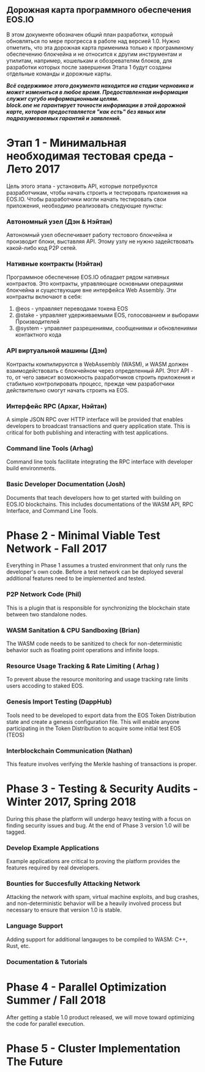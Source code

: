 ## Дорожная карта программного обеспечения EOS.IO

В этом документе обозначен общий план разработки, который обновляться по мере прогресса в работе над версией 1.0. Нужно отметить, что эта дорожная карта применима только к программному обеспечению блокчейна и не относится к другим инструментам и утилитам, например, кошелькам и обозревателям блоков, для разработки которых после завершения Этапа 1 будут созданы отдельные команды и дорожные карты.

***Всё содержимое этого документа находится на стадии черновика и может измениться в любое время. Предоставленная информация служит сугубо информационным целям.  
block.one не гарантирует точности информации в этой дорожной карте, которая предоставляется "как есть" без явных или подразумеваемых гарантий и заявлений.***

# Этап 1 - Минимальная необходимая тестовая среда - Лето 2017

Цель этого этапа - установить API, которые потребуются разработчикам, чтобы начать строить и тестировать приложения на EOS.IO. Чтобы разработчики могли начать тестировать свои приложения, необходимо реализовать следующие пункты:

### Автономный узел (Дэн & Нэйтан)

Автономный узел обеспечивает работу тестового блокчейна и производит блоки, выставляя API. Этому узлу не нужно задействовать какой-либо код P2P сетей.

### Нативные контракты (Нэйтан)

Программное обеспечение EOS.IO обладает рядом нативных контрактов. Это контракты, управляющие основными операциями блокчейна и существующие вне интерфейса Web Assembly. Эти контракты включают в себя:

  1. @eos - управляет переводами токена EOS
  2. @stake - управляет удерживаемыми EOS, голосованием и выборами Производителей
  3. @system - управляет разрешениями, сообщениями и обновлениями контактного кода

### API виртуальной машины (Дэн)

Контракты компилируются в WebAssembly (WASM), и WASM должен взаимодействовать с блокчейном через определенный API. Этот API - то, от чего зависит возможность разработчиков строить приложения и стабильно контролировать процесс, прежде чем разработчики действительно смогут начать строить на EOS.

### Интерфейс RPC (Архаг, Нэйтан)

A simple JSON RPC over HTTP interface will be provided that enables developers to broadcast transactions and query application state. This is critical for both publishing and interacting with test applications.

### Command line Tools (Arhag)

Command line tools facilitate integrating the RPC interface with developer build environments.

### Basic Developer Documentation (Josh)

Documents that teach developers how to get started with building on EOS.IO blockchains. This includes documentations of the WASM API, RPC Interface, and Command Line Tools.

# Phase 2 - Minimal Viable Test Network - Fall 2017

Everything in Phase 1 assumes a trusted environment that only runs the developer's own code. Before a test network can be deployed several additional features need to be implemented and tested.

### P2P Network Code (Phil)

This is a plugin that is responsible for synchronizing the blockchain state between two standalone nodes.

### WASM Sanitation & CPU Sandboxing (Brian)

The WASM code needs to be sanitized to check for non-deterministic behavior such as floating point operations and infinite loops.

### Resource Usage Tracking & Rate Limiting ( Arhag )

To prevent abuse the resource monitoring and usage tracking rate limits users accoding to staked EOS.

### Genesis Import Testing (DappHub)

Tools need to be developed to export data from the EOS Token Distribution state and create a genesis configuration file. This will enable anyone participating in the Token Distribution to acquire some initial test EOS (TEOS)

### Interblockchain Communication (Nathan)

This feature involves verifying the Merkle hashing of transactions is proper.

# Phase 3 - Testing & Security Audits - Winter 2017, Spring 2018

During this phase the platform will undergo heavy testing with a focus on finding security issues and bug. At the end of Phase 3 version 1.0 will be tagged.

### Develop Example Applications

Example applications are critical to proving the platform provides the features required by real developers.

### Bounties for Succesfully Attacking Network

Attacking the network with spam, virtual machine exploits, and bug crashes, and non-deterministic behavior will be a heavily involved process but necessary to ensure that version 1.0 is stable.

### Language Support

Adding support for additional langauges to be compiled to WASM: C++, Rust, etc.

### Documentation & Tutorials

# Phase 4 - Parallel Optimization Summer / Fall 2018

After getting a stable 1.0 product released, we will move toward optimizing the code for parallel execution.

# Phase 5 - Cluster Implementation The Future